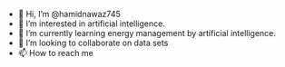 - 👋 Hi, I’m @hamidnawaz745
- 👀 I’m interested in artificial intelligence.
- 🌱 I’m currently learning energy management by artificial intelligence.
- 💞️ I’m looking to collaborate on data sets
- 📫 How to reach me 

<!---
hamidnawaz123/hamidnawaz123 is a ✨ special ✨ repository because its `README.md` (this file) appears on your GitHub profile.
You can click the Preview link to take a look at your changes.
--->
